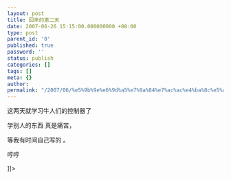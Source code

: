 ```yaml
---
layout: post
title: 回来的第二天
date: 2007-06-26 15:15:00.000000000 +08:00
type: post
parent_id: '0'
published: true
password: ''
status: publish
categories: []
tags: []
meta: {}
author: 
permalink: "/2007/06/%e5%9b%9e%e6%9d%a5%e7%9a%84%e7%ac%ac%e4%ba%8c%e5%a4%a9.html"
---
```

这两天就学习牛人们的控制器了

学别人的东西 真是痛苦，

等我有时间自己写的 。

哼哼

]]\>

